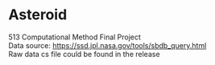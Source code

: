 # Asteroid
513 Computational Method Final Project  
Data source: https://ssd.jpl.nasa.gov/tools/sbdb_query.html  
Raw data cs file could be found in the release  
